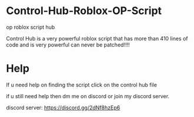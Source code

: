 # Control-Hub-Roblox-OP-Script
op roblox script hub

Control Hub is a very powerful roblox script that has more than 410 lines of code and is very powerful can never be patched!!!!

# Help
If u need help on finding the script click on the control hub file

if u still need help then dm me on discord or join my discord server.


discord server: https://discord.gg/2dNf8hzEp6
